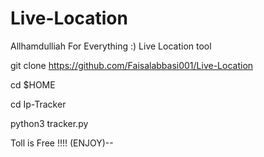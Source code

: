 # Live-Location
Allhamdulliah For Everything :) Live Location tool


git clone https://github.com/Faisalabbasi001/Live-Location


cd $HOME


cd Ip-Tracker


python3 tracker.py

Toll is Free  !!!! (ENJOY)--
